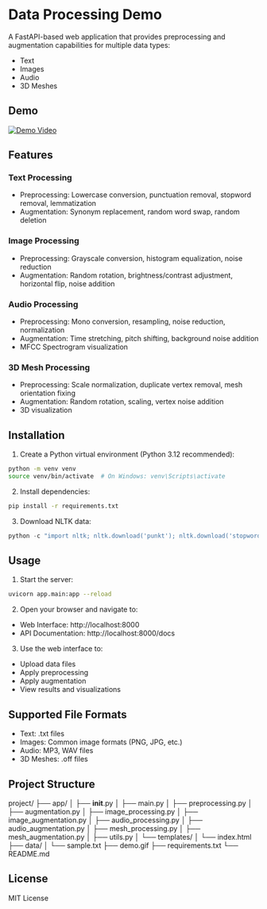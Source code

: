 # Data Processing Demo

A FastAPI-based web application that provides preprocessing and augmentation capabilities for multiple data types:
- Text
- Images
- Audio
- 3D Meshes

## Demo
[![Demo Video](https://img.youtube.com/vi/ZJnkYTeYx7w/0.jpg)](https://youtu.be/ZJnkYTeYx7w)

## Features

### Text Processing
- Preprocessing: Lowercase conversion, punctuation removal, stopword removal, lemmatization
- Augmentation: Synonym replacement, random word swap, random deletion

### Image Processing
- Preprocessing: Grayscale conversion, histogram equalization, noise reduction
- Augmentation: Random rotation, brightness/contrast adjustment, horizontal flip, noise addition

### Audio Processing
- Preprocessing: Mono conversion, resampling, noise reduction, normalization
- Augmentation: Time stretching, pitch shifting, background noise addition
- MFCC Spectrogram visualization

### 3D Mesh Processing
- Preprocessing: Scale normalization, duplicate vertex removal, mesh orientation fixing
- Augmentation: Random rotation, scaling, vertex noise addition
- 3D visualization

## Installation

1. Create a Python virtual environment (Python 3.12 recommended):

```bash
python -m venv venv
source venv/bin/activate  # On Windows: venv\Scripts\activate
```

2. Install dependencies:

```bash
pip install -r requirements.txt
```

3. Download NLTK data:

```python
python -c "import nltk; nltk.download('punkt'); nltk.download('stopwords'); nltk.download('wordnet'); nltk.download('averaged_perceptron_tagger')"
```

## Usage

1. Start the server:

```bash
uvicorn app.main:app --reload
```

2. Open your browser and navigate to:
- Web Interface: http://localhost:8000
- API Documentation: http://localhost:8000/docs

3. Use the web interface to:
- Upload data files
- Apply preprocessing
- Apply augmentation
- View results and visualizations

## Supported File Formats

- Text: .txt files
- Images: Common image formats (PNG, JPG, etc.)
- Audio: MP3, WAV files
- 3D Meshes: .off files

## Project Structure

project/
├── app/
│   ├── __init__.py
│   ├── main.py
│   ├── preprocessing.py
│   ├── augmentation.py
│   ├── image_processing.py
│   ├── image_augmentation.py
│   ├── audio_processing.py
│   ├── audio_augmentation.py
│   ├── mesh_processing.py
│   ├── mesh_augmentation.py
│   ├── utils.py
│   └── templates/
│       └── index.html
├── data/
│   └── sample.txt
├── demo.gif
├── requirements.txt
└── README.md

## License

MIT License
